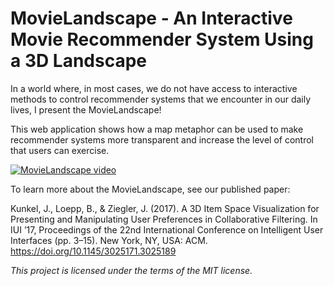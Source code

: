 # MovieLandscape - An Interactive Movie Recommender System Using a 3D Landscape
In a world where, in most cases, we do not have access to interactive methods to control recommender systems that we encounter in our daily lives, I present the MovieLandscape!

This web application shows how a map metaphor can be used to make recommender systems more transparent and increase the level of control that users can exercise.

[![MovieLandscape video](https://img.youtube.com/vi/DyPHD3od0-E/maxresdefault.jpg)](https://youtu.be/DyPHD3od0-E)

To learn more about the MovieLandscape, see our published paper:

Kunkel, J., Loepp, B., & Ziegler, J. (2017). A 3D Item Space Visualization for Presenting and Manipulating User Preferences in Collaborative Filtering. In IUI ’17, Proceedings of the 22nd International Conference on Intelligent User Interfaces (pp. 3–15). New York, NY, USA: ACM. https://doi.org/10.1145/3025171.3025189

*This project is licensed under the terms of the MIT license.*
